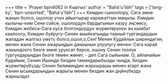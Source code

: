 +++
title = 'Prayer bpn4062 in Кыргыз'
author = "Bahá'u'lláh"
tags = ['lang-ky', 'bpn-unsorted', "Bahá'u'lláh"]
+++
Кимдин сыноолору, Сага эмне жакын болсо, ошолор үчүн айыктырар каражаттын маңызы. Кимдин кылычы-ким Сени сүйсө, ошолордун бардыгынын казуу эңсөөсү, Кимдин жебеси-Сага куса болгондордун жүрөктөрүнүн эң кымбат каалоосу, Кимдин буйругу-Сенин акыйкатыңды тааный тургандардын жападан жалгыз үмүтү болсо,ошол,о,Сен! Менин Кудайлык шириндигиң менен жана Сенин ажарыңдын даңкынын улуулугу менен: Сага карай жакындоого бизге эмне уруксат берсе, ошону Сенин тоолук тургундарыңдан бизге төмөн жөнөт, - деп Сага сыйынам. О, айланайын Кудайым, Сенин Ишиңде биздин тамандарыбызды чыңда, биздин жүрөктөрүбүздү Сенин билимиңдин жаркырашы менен агарт жана Сенин ысымдарыңдын жарыгы менен биздин жан дңйнүбңздү жаркылдат.
